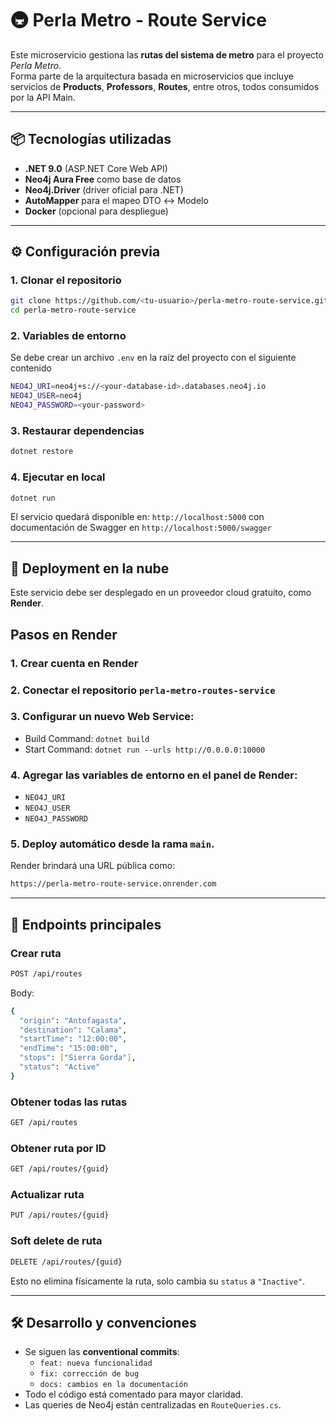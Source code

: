 # 🚇 Perla Metro - Route Service

Este microservicio gestiona las **rutas del sistema de metro** para el proyecto *Perla Metro*.  
Forma parte de la arquitectura basada en microservicios que incluye servicios de **Products**, **Professors**, **Routes**, entre otros, todos consumidos por la API Main.

---

## 📦 Tecnologías utilizadas
- **.NET 9.0** (ASP.NET Core Web API)
- **Neo4j Aura Free** como base de datos
- **Neo4j.Driver** (driver oficial para .NET)
- **AutoMapper** para el mapeo DTO ↔ Modelo
- **Docker** (opcional para despliegue)

---

## ⚙️ Configuración previa

### 1. Clonar el repositorio
```bash
git clone https://github.com/<tu-usuario>/perla-metro-route-service.git
cd perla-metro-route-service
```
### 2. Variables de entorno
Se debe crear un archivo `.env` en la raíz del proyecto con el siguiente contenido
```bash
NEO4J_URI=neo4j+s://<your-database-id>.databases.neo4j.io
NEO4J_USER=neo4j
NEO4J_PASSWORD=<your-password>
```
### 3. Restaurar dependencias
```bash
dotnet restore
```
### 4. Ejecutar en local
```bash
dotnet run
```
El servicio quedará disponible en: `http://localhost:5000` con documentación de Swagger en `http://localhost:5000/swagger`

---

## 🚀 Deployment en la nube
Este servicio debe ser desplegado en un proveedor cloud gratuito, como **Render**.

## Pasos en Render
### 1. Crear cuenta en Render
### 2. Conectar el repositorio `perla-metro-routes-service`
### 3. Configurar un nuevo **Web Service**:
  - Build Command: `dotnet build`
  - Start Command: `dotnet run --urls http://0.0.0.0:10000`
### 4. Agregar las variables de entorno en el panel de Render:
  - `NEO4J_URI`
  - `NEO4J_USER`
  - `NEO4J_PASSWORD`
### 5. Deploy automático desde la rama `main`.
Render brindará una URL pública como:
```bash
https://perla-metro-route-service.onrender.com
```

---

## 📑 Endpoints principales
### Crear ruta
```bash
POST /api/routes
```
Body:
```bash
{
  "origin": "Antofagasta",
  "destination": "Calama",
  "startTime": "12:00:00",
  "endTime": "15:00:00",
  "stops": ["Sierra Gorda"],
  "status": "Active"
}
```
### Obtener todas las rutas
```bash
GET /api/routes
```
### Obtener ruta por ID
```bash
GET /api/routes/{guid}
```
### Actualizar ruta
```bash
PUT /api/routes/{guid}
```
### Soft delete de ruta
```bash
DELETE /api/routes/{guid}
```
Esto no elimina físicamente la ruta, solo cambia su `status` a `"Inactive"`.

---

## 🛠️ Desarrollo y convenciones
- Se siguen las **conventional commits**:
  - `feat: nueva funcionalidad`
  - `fix: corrección de bug`
  - `docs: cambios en la documentación`
- Todo el código está comentado para mayor claridad.
- Las queries de Neo4j están centralizadas en `RouteQueries.cs`.
